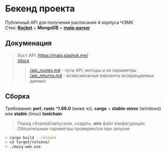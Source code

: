 # Бекенд проекта 

Публичный API для получения расписания 4 корпуса ЧЭМК \
Стек: [**Rocket**](https://rocket.rs/) + **MongoDB** + [**maiq-parser**](https://github.com/pashokitsme/maiq-parser)


## Докуменация

> Хост API: https://maiq.pashok.me/ \
[/docs](https://github.com/pashokitsme/maiq-web-api/tree/master/docs)
>> [/api_routes.md](https://github.com/pashokitsme/maiq-web-api/blob/master/docs/api_routes.md) - пути API, методы и их параметры \
>> [/api_returns.md](https://github.com/pashokitsme/maiq-web-api/blob/master/docs/api_returns.md) - всевозможные варианты возвращаемых данных <br>

## Сборка
Требования: **perl**, **rustc ^1.66.0** (ниже хз), **cargo** + **stable-msvc** (windows) или **stable** (linux) **toolchain**

> Перед сборкой/запуском, создать **.env** файл конфигурации \
> Обязательные параметры проверяются при запуске

```bash
> cargo build --release
> cd target/release/
> ./maiq-web.exe
```